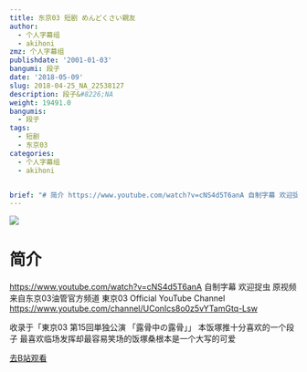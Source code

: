 ```yaml
---
title: 东京03 短剧 めんどくさい親友
author:
  - 个人字幕组
  - akihoni
zmz: 个人字幕组
publishdate: '2001-01-03'
bangumi: 段子
date: '2018-05-09'
slug: 2018-04-25_NA_22538127
description: 段子&#8226;NA
weight: 19491.0
bangumis:
  - 段子
tags:
  - 短剧
  - 东京03
categories:
  - 个人字幕组
  - akihoni


brief: "# 简介 https://www.youtube.com/watch?v=cNS4d5T6anA 自制字幕 欢迎捉虫 原视频来自东京03油管官方频道 東京03 Official YouTube Channel https://www.youtube.com/channel/UConIcs8o0z5vYTamGtq-Lsw 收录于「東京03 第15回単独公演 「露骨中の露骨」」 本饭塚推十分喜欢的一个段子 最喜欢临场发挥却最容易笑场的饭塚桑根本是一个大写的可爱"
---
```

![](https://i.imgur.com/ai7eWZa.jpg)
# 简介  
https://www.youtube.com/watch?v=cNS4d5T6anA
自制字幕 欢迎捉虫
原视频来自东京03油管官方频道 東京03 Official YouTube Channel
https://www.youtube.com/channel/UConIcs8o0z5vYTamGtq-Lsw

收录于「東京03 第15回単独公演 「露骨中の露骨」」
本饭塚推十分喜欢的一个段子
最喜欢临场发挥却最容易笑场的饭塚桑根本是一个大写的可爱  

[去B站观看](https://www.bilibili.com/video/av22538127/)
 
